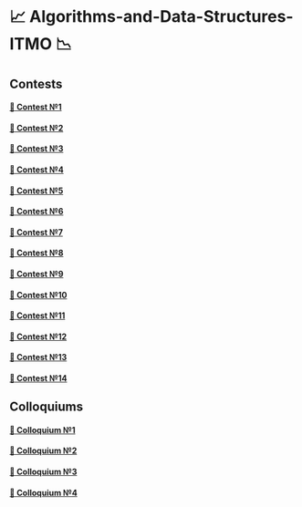 # 📈 Algorithms-and-Data-Structures-ITMO 📉

## Contests

#### [🤣 Contest №1](https://github.com/Telecaster525/Algorithms-and-Data-Structures-ITMO/tree/main/Contest_1)

#### [🤣 Contest №2](https://github.com/Telecaster525/Algorithms-and-Data-Structures-ITMO/tree/main/Contest_2)

#### [🤣 Contest №3](https://github.com/Telecaster525/Algorithms-and-Data-Structures-ITMO/tree/main/Contest_3)

#### [🤣 Contest №4](https://github.com/Telecaster525/Algorithms-and-Data-Structures-ITMO/tree/main/Contest_4)

#### [🤣 Contest №5](https://github.com/Telecaster525/Algorithms-and-Data-Structures-ITMO/tree/main/Contest_5)

#### [🤣 Contest №6](https://github.com/Telecaster525/Algorithms-and-Data-Structures-ITMO/tree/main/Contest_6)

#### [🤣 Contest №7](https://github.com/Telecaster525/Algorithms-and-Data-Structures-ITMO/tree/main/Contest_7)

#### [🤣 Contest №8](https://github.com/Telecaster525/Algorithms-and-Data-Structures-ITMO/tree/main/Contest_8)

#### [🤣 Contest №9](https://github.com/Telecaster525/Algorithms-and-Data-Structures-ITMO/tree/main/Contest_9)

#### [🤣 Contest №10](https://github.com/Telecaster525/Algorithms-and-Data-Structures-ITMO/tree/main/Contest_10)

#### [🤣 Contest №11](https://github.com/Telecaster525/Algorithms-and-Data-Structures-ITMO/tree/main/Contest_11)

#### [🤣 Contest №12](https://github.com/Telecaster525/Algorithms-and-Data-Structures-ITMO/tree/main/Contest_12)

#### [🤣 Contest №13](https://github.com/Telecaster525/Algorithms-and-Data-Structures-ITMO/tree/main/Contest_13)

#### [🤣 Contest №14](https://github.com/Telecaster525/Algorithms-and-Data-Structures-ITMO/tree/main/Contest_14)

## Colloquiums

#### [🤣 Colloquium №1](https://github.com/Telecaster525/Algorithms-and-Data-Structures-ITMO/tree/main/Colloquium_1)

#### [🤣 Colloquium №2](https://github.com/Telecaster525/Algorithms-and-Data-Structures-ITMO/tree/main/Colloquium_2)

#### [🤣 Colloquium №3](https://github.com/Telecaster525/Algorithms-and-Data-Structures-ITMO/tree/main/Colloquium_3)

#### [🤣 Colloquium №4](https://github.com/Telecaster525/Algorithms-and-Data-Structures-ITMO/tree/main/Colloquium_4)
